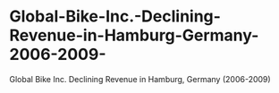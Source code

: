 # Global-Bike-Inc.-Declining-Revenue-in-Hamburg-Germany-2006-2009-
Global Bike Inc. Declining Revenue in Hamburg, Germany (2006-2009)
